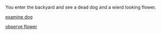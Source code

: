 You enter the backyard and see a dead dog and a wierd looking flower.

[examine dog](examine-dog.md)

[observe flower](observe-flower.md)

